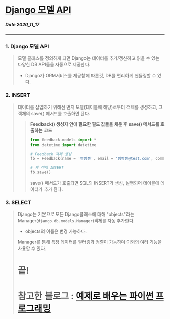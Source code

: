 # [Django 모델 API](http://pythonstudy.xyz/python/article/310-Django-%EB%AA%A8%EB%8D%B8-API)
##### Date 2020_11_17
---
 ### 1. Django 모델 API
> 모델 클래스를 정의하게 되면  Django는 데이터를 추가/갱신하고 읽을 수 있는 다양한 DB API들을 자동으로 제공한다.
> - Django가 ORM서비스를 제공함에 따른것, DB를 편리하게 핸들링할 수 있다.
>
### 2. INSERT
> 데이터를 삽입하기 위해선 먼저 모델(테이블에 해당)로부터 객체를 생성하고, 그 객체의 save() 메서드를 호출하면 된다.
>
>> **Feedback() 생성자 안에 필요한 필드 값들을 채운 후 save() 메서드를 호출하는 코드**
>>
>> ```Python
>> from feedback.models import *
>> from datetime import datetime
>> 
>> # Feedback 객체 생성
>> fb = Feedback(name = '삥빵뽕', email = '삥빵뽕@test.com', comment='ㅋㅋ ㄹㅃㅃ', createDate=datetime.now())
>> 
>> # 새 객체 INSERT
>> fb.save()
>> ```
>>
>> save() 메서드가 호출되면 SQL의 INSERT가 생성, 실행되어 테이블에 데이터가 추가 된다.
>

### 3. SELECT
> Django는 기본으로 모든 Django클래스에 대해 "objects"라는 Manager(```django.db.models.Manager```)객체를 자동 추가한다.
> - objects의 이름은 변경 가능하다.
>
> Manager를 통해 특정 데이터를 필터링과 정렬이 가능하며 이외의 여러 기능을 사용할 수 있다.
>
> # 끝!
> # 참고한 블로그 : [예제로 배우는 파이썬 프로그래밍](http://pythonstudy.xyz/)
